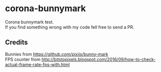# corona-bunnymark
Corona bunnymark test.<br/>
If you find something wrong with my code fell free to send a PR.

## Credits
Bunnies from https://github.com/pixijs/bunny-mark<br/>
FPS counter from http://bitstopixels.blogspot.com/2016/09/how-to-check-actual-frame-rate-fps-with.html
